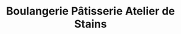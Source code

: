 ---
title: "Boulangerie Pâtisserie Atelier de Stains"
url: /stains/boulangerie-patisserie-atelier-de-stains/
shop: Bäckerei
---